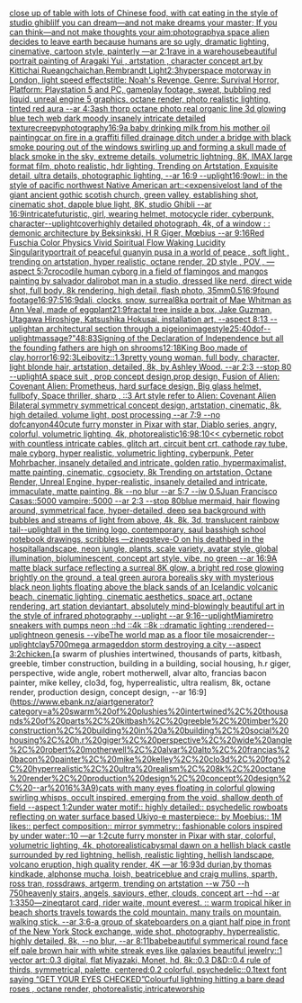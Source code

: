 [close up of table with lots of Chinese food, with cat eating in the style of studio ghibli](https://www.ebank.nz/aiartgenerator?category=close%20up%20of%20table%20with%20lots%20of%20Chinese%20food%2C%20with%20cat%20eating%20in%20the%20style%20of%20studio%20ghibli)[If you can dream—and not make dreams your master;  If you can think—and not make thoughts your aim;](https://www.ebank.nz/aiartgenerator?category=If%20you%20can%20dream%E2%80%94and%20not%20make%20dreams%20your%20master%3B%20%20If%20you%20can%20think%E2%80%94and%20not%20make%20thoughts%20your%20aim%3B)[photography](https://www.ebank.nz/aiartgenerator?category=photography)[a space alien decides to leave earth because humans are so ugly, dramatic lighting, cinemative, cartoon style, painterly —ar 2:1](https://www.ebank.nz/aiartgenerator?category=a%20space%20alien%20decides%20to%20leave%20earth%20because%20humans%20are%20so%20ugly%2C%20dramatic%20lighting%2C%20cinemative%2C%20cartoon%20style%2C%20painterly%20%E2%80%94ar%202%3A1)[rave in a warehouse](https://www.ebank.nz/aiartgenerator?category=rave%20in%20a%20warehouse)[beautiful portrait painting of Aragaki Yui , artstation , character concept art,by Kittichai Rueangchaichan,Rembrandt Light](https://www.ebank.nz/aiartgenerator?category=beautiful%20portrait%20painting%20of%20Aragaki%20Yui%20%2C%20artstation%20%2C%20character%20concept%20art%2Cby%20Kittichai%20Rueangchaichan%2CRembrandt%20Light)[2:3](https://www.ebank.nz/aiartgenerator?category=2%3A3)[hyperspace motorway in London, light speed effects](https://www.ebank.nz/aiartgenerator?category=hyperspace%20motorway%20in%20London%2C%20light%20speed%20effects)[title: Noah's Revenge, Genre: Survival Horror, Platform: Playstation 5 and PC, gameplay footage, sweat, bubbling red liquid, unreal engine 5 graphics, octane render, photo realistic lighting, tinted red aura --ar 4:3](https://www.ebank.nz/aiartgenerator?category=title%3A%20Noah%27s%20Revenge%2C%20Genre%3A%20Survival%20Horror%2C%20Platform%3A%20Playstation%205%20and%20PC%2C%20gameplay%20footage%2C%20sweat%2C%20bubbling%20red%20liquid%2C%20unreal%20engine%205%20graphics%2C%20octane%20render%2C%20photo%20realistic%20lighting%2C%20tinted%20red%20aura%20--ar%204%3A3)[ash thorp octane photo real organic line 3d glowing blue tech web dark moody insanely intricate detailed texture](https://www.ebank.nz/aiartgenerator?category=ash%20thorp%20octane%20photo%20real%20organic%20line%203d%20glowing%20blue%20tech%20web%20dark%20moody%20insanely%20intricate%20detailed%20texture)[creepy](https://www.ebank.nz/aiartgenerator?category=creepy)[photography](https://www.ebank.nz/aiartgenerator?category=photography)[16:9](https://www.ebank.nz/aiartgenerator?category=16%3A9)[a baby drinking milk from his mother oil painting](https://www.ebank.nz/aiartgenerator?category=a%20baby%20drinking%20milk%20from%20his%20mother%20oil%20painting)[car on fire in a graffiti filled drainage ditch under a bridge with black smoke pouring out of the windows swirling up and forming a skull made of black smoke in the sky, extreme details, volumetric lightning, 8K, IMAX large format film, photo realistic, hdr lighting, Trending on Artstation, Exquisite detail, ultra details, photographic lighting, --ar 16:9 --uplight](https://www.ebank.nz/aiartgenerator?category=car%20on%20fire%20in%20a%20graffiti%20filled%20drainage%20ditch%20under%20a%20bridge%20with%20black%20smoke%20pouring%20out%20of%20the%20windows%20swirling%20up%20and%20forming%20a%20skull%20made%20of%20black%20smoke%20in%20the%20sky%2C%20extreme%20details%2C%20volumetric%20lightning%2C%208K%2C%20IMAX%20large%20format%20film%2C%20photo%20realistic%2C%20hdr%20lighting%2C%20Trending%20on%20Artstation%2C%20Exquisite%20detail%2C%20ultra%20details%2C%20photographic%20lighting%2C%20--ar%2016%3A9%20--uplight)[16:9](https://www.ebank.nz/aiartgenerator?category=16%3A9)[owl:: in the style of pacific northwest Native American art::](https://www.ebank.nz/aiartgenerator?category=owl%3A%3A%20in%20the%20style%20of%20pacific%20northwest%20Native%20American%20art%3A%3A)[<expensive](https://www.ebank.nz/aiartgenerator?category=%3Cexpensive)[lost land of the giant ancient gothic scotish church, green valley, establishing shot, cinematic shot, dapple blue light, 8K, studio Ghibli --ar 16:9](https://www.ebank.nz/aiartgenerator?category=lost%20land%20of%20the%20giant%20ancient%20gothic%20scotish%20church%2C%20green%20valley%2C%20establishing%20shot%2C%20cinematic%20shot%2C%20dapple%20blue%20light%2C%208K%2C%20studio%20Ghibli%20--ar%2016%3A9)[intricate](https://www.ebank.nz/aiartgenerator?category=intricate)[futuristic, girl, wearing helmet, motocycle rider, cyberpunk, character](https://www.ebank.nz/aiartgenerator?category=futuristic%2C%20girl%2C%20wearing%20helmet%2C%20motocycle%20rider%2C%20cyberpunk%2C%20character)[--uplight](https://www.ebank.nz/aiartgenerator?category=--uplight)[cover](https://www.ebank.nz/aiartgenerator?category=cover)[highly detailed photograph, 4k, of a window : : demonic architecture by Beksinkski, H R Giger, Mœbius --ar 9:16](https://www.ebank.nz/aiartgenerator?category=highly%20detailed%20photograph%2C%204k%2C%20of%20a%20window%20%3A%20%3A%20demonic%20architecture%20by%20Beksinkski%2C%20H%20R%20Giger%2C%20M%C5%93bius%20--ar%209%3A16)[Red Fuschia Color Physics Vivid Spiritual Flow Waking Lucidity Singularity](https://www.ebank.nz/aiartgenerator?category=Red%20Fuschia%20Color%20Physics%20Vivid%20Spiritual%20Flow%20Waking%20Lucidity%20Singularity)[portrait of peaceful guanyin pusa in a world of peace , soft light , trending on artstation, hyper realistic, octane render, 2D style , POV , —aspect 5:7](https://www.ebank.nz/aiartgenerator?category=portrait%20of%20peaceful%20guanyin%20pusa%20in%20a%20world%20of%20peace%20%2C%20soft%20light%20%2C%20trending%20on%20artstation%2C%20hyper%20realistic%2C%20octane%20render%2C%202D%20style%20%2C%20POV%20%2C%20%E2%80%94aspect%205%3A7)[crocodile human cyborg in a field of flamingos and mangos painting by salvador dali](https://www.ebank.nz/aiartgenerator?category=crocodile%20human%20cyborg%20in%20a%20field%20of%20flamingos%20and%20mangos%20painting%20by%20salvador%20dali)[robot man in a studio, dressed like nerd, direct wide shot, full body, 8k rendering, high detail, flash photo, 35mm](https://www.ebank.nz/aiartgenerator?category=robot%20man%20in%20a%20studio%2C%20dressed%20like%20nerd%2C%20direct%20wide%20shot%2C%20full%20body%2C%208k%20rendering%2C%20high%20detail%2C%20flash%20photo%2C%2035mm)[0.5](https://www.ebank.nz/aiartgenerator?category=0.5)[](https://www.ebank.nz/aiartgenerator?category=)[16:9](https://www.ebank.nz/aiartgenerator?category=16%3A9)[found footage](https://www.ebank.nz/aiartgenerator?category=found%20footage)[16:9](https://www.ebank.nz/aiartgenerator?category=16%3A9)[7:5](https://www.ebank.nz/aiartgenerator?category=7%3A5)[16:9](https://www.ebank.nz/aiartgenerator?category=16%3A9)[dali, clocks, snow, surreal](https://www.ebank.nz/aiartgenerator?category=dali%2C%20clocks%2C%20snow%2C%20surreal)[8k](https://www.ebank.nz/aiartgenerator?category=8k)[a portrait of Mae Whitman as Ann Veal, made of eggplant](https://www.ebank.nz/aiartgenerator?category=a%20portrait%20of%20Mae%20Whitman%20as%20Ann%20Veal%2C%20made%20of%20eggplant)[21:9](https://www.ebank.nz/aiartgenerator?category=21%3A9)[fractal tree inside a box, Jake Guzman, Utagawa Hiroshige, Katsushika Hokusai, installation art, --aspect 8:13 --uplight](https://www.ebank.nz/aiartgenerator?category=fractal%20tree%20inside%20a%20box%2C%20Jake%20Guzman%2C%20Utagawa%20Hiroshige%2C%20Katsushika%20Hokusai%2C%20installation%20art%2C%20--aspect%208%3A13%20--uplight)[an architectural section through a pigeion](https://www.ebank.nz/aiartgenerator?category=an%20architectural%20section%20through%20a%20pigeion)[image](https://www.ebank.nz/aiartgenerator?category=image)[style](https://www.ebank.nz/aiartgenerator?category=style)[25:40](https://www.ebank.nz/aiartgenerator?category=25%3A40)[dof](https://www.ebank.nz/aiartgenerator?category=dof)[--uplight](https://www.ebank.nz/aiartgenerator?category=--uplight)[massage?"](https://www.ebank.nz/aiartgenerator?category=massage%3F%22)[48:83](https://www.ebank.nz/aiartgenerator?category=48%3A83)[Signing of the Declaration of Independence but all the founding fathers are high on shrooms](https://www.ebank.nz/aiartgenerator?category=Signing%20of%20the%20Declaration%20of%20Independence%20but%20all%20the%20founding%20fathers%20are%20high%20on%20shrooms)[12:18](https://www.ebank.nz/aiartgenerator?category=12%3A18)[King Boo,made of clay,](https://www.ebank.nz/aiartgenerator?category=King%20Boo%2Cmade%20of%20clay%2C)[horror](https://www.ebank.nz/aiartgenerator?category=horror)[16:9](https://www.ebank.nz/aiartgenerator?category=16%3A9)[2:3](https://www.ebank.nz/aiartgenerator?category=2%3A3)[Leibovitz::1.3](https://www.ebank.nz/aiartgenerator?category=Leibovitz%3A%3A1.3)[pretty young woman, full body, character, light blonde hair, artstation, detailed, 8k, by Ashley Wood. --ar 2:3 --stop 80 --uplight](https://www.ebank.nz/aiartgenerator?category=pretty%20young%20woman%2C%20full%20body%2C%20character%2C%20light%20blonde%20hair%2C%20artstation%2C%20detailed%2C%208k%2C%20by%20Ashley%20Wood.%20--ar%202%3A3%20--stop%2080%20--uplight)[A space suit ,  prop concept design,prop design,  Fusion of  Alien: Covenant Alien: Prometheus,  hard surface design, Big glass helmet,   fullbofy, Space thriller, sharp , ::3  Art style refer to Alien: Covenant Alien   Bilateral symmetry       symmetrical   concept design,  artstation, cinematic,  8k, high detailed,  volume light,  post processing    --ar 7:9   --no dof](https://www.ebank.nz/aiartgenerator?category=A%20space%20suit%20%2C%20%20prop%20concept%20design%2Cprop%20design%2C%20%20Fusion%20of%20%20Alien%3A%20Covenant%20Alien%3A%20Prometheus%2C%20%20hard%20surface%20design%2C%20Big%20glass%20helmet%2C%20%20%20fullbofy%2C%20Space%20thriller%2C%20sharp%20%2C%20%3A%3A3%20%20Art%20style%20refer%20to%20Alien%3A%20Covenant%20Alien%20%20%20Bilateral%20symmetry%20%20%20%20%20%20%20symmetrical%20%20%20concept%20design%2C%20%20artstation%2C%20cinematic%2C%20%208k%2C%20high%20detailed%2C%20%20volume%20light%2C%20%20post%20processing%20%20%20%20--ar%207%3A9%20%20%20--no%20dof)[canyon](https://www.ebank.nz/aiartgenerator?category=canyon)[440](https://www.ebank.nz/aiartgenerator?category=440)[cute furry monster in Pixar with star, Diablo series, angry, colorful, volumetric lighting, 4k, photorealistic](https://www.ebank.nz/aiartgenerator?category=cute%20furry%20monster%20in%20Pixar%20with%20star%2C%20Diablo%20series%2C%20angry%2C%20colorful%2C%20volumetric%20lighting%2C%204k%2C%20photorealistic)[16:9](https://www.ebank.nz/aiartgenerator?category=16%3A9)[8:10](https://www.ebank.nz/aiartgenerator?category=8%3A10)[<< cybernetic robot with countless intricate cables, glitch art, circuit bent crt, cathode ray tube, male cyborg, hyper realistic, volumetric lighting, cyberpunk, Peter Mohrbacher, insanely detailed and intricate, golden ratio, hypermaximalist, matte painting, cinematic, cgsociety, 8k Trending on artstation, Octane Render, Unreal Engine, hyper-realistic, insanely detailed and intricate, immaculate, matte painting, 8k --no blur --ar 5:7 --iw 0.5](https://www.ebank.nz/aiartgenerator?category=%3C%3C%20cybernetic%20robot%20with%20countless%20intricate%20cables%2C%20glitch%20art%2C%20circuit%20bent%20crt%2C%20cathode%20ray%20tube%2C%20male%20cyborg%2C%20hyper%20realistic%2C%20volumetric%20lighting%2C%20cyberpunk%2C%20Peter%20Mohrbacher%2C%20insanely%20detailed%20and%20intricate%2C%20golden%20ratio%2C%20hypermaximalist%2C%20matte%20painting%2C%20cinematic%2C%20cgsociety%2C%208k%20Trending%20on%20artstation%2C%20Octane%20Render%2C%20Unreal%20Engine%2C%20hyper-realistic%2C%20insanely%20detailed%20and%20intricate%2C%20immaculate%2C%20matte%20painting%2C%208k%20--no%20blur%20--ar%205%3A7%20--iw%200.5)[Juan Francisco Casas::5000 vampire::5000 --ar 2:3 --stop 80](https://www.ebank.nz/aiartgenerator?category=Juan%20Francisco%20Casas%3A%3A5000%20vampire%3A%3A5000%20--ar%202%3A3%20--stop%2080)[blue mermaid, hair flowing around, symmetrical face, hyper-detailed, deep sea background with bubbles and streams of light from above, 4k, 8k, 3d, translucent rainbow tail](https://www.ebank.nz/aiartgenerator?category=blue%20mermaid%2C%20hair%20flowing%20around%2C%20symmetrical%20face%2C%20hyper-detailed%2C%20deep%20sea%20background%20with%20bubbles%20and%20streams%20of%20light%20from%20above%2C%204k%2C%208k%2C%203d%2C%20translucent%20rainbow%20tail)[--uplight](https://www.ebank.nz/aiartgenerator?category=--uplight)[all in the timing logo, contemporary, saul bass](https://www.ebank.nz/aiartgenerator?category=all%20in%20the%20timing%20logo%2C%20contemporary%2C%20saul%20bass)[high school notebook drawings, scribbles —zineq](https://www.ebank.nz/aiartgenerator?category=high%20school%20notebook%20drawings%2C%20scribbles%20%E2%80%94zineq)[steve-O on his deathbed in the hospital](https://www.ebank.nz/aiartgenerator?category=steve-O%20on%20his%20deathbed%20in%20the%20hospital)[landscape, neon jungle, plants, scale variety, avatar style, global illumination, bioluminescent, concept art style, vibe, no green --ar 16:9](https://www.ebank.nz/aiartgenerator?category=landscape%2C%20neon%20jungle%2C%20plants%2C%20scale%20variety%2C%20avatar%20style%2C%20global%20illumination%2C%20bioluminescent%2C%20concept%20art%20style%2C%20vibe%2C%20no%20green%20--ar%2016%3A9)[A matte black surface reflecting a surreal 8K glow, a bright red rose glowing brightly on the ground, a teal green aurora borealis sky with mysterious black neon lights floating above the black sands of an Icelandic volcanic beach, cinematic lighting, cinematic aesthetics, space art, octane rendering, art station deviantart, absolutely mind-blowingly beautiful art in the style of infrared photography --uplight --ar 9:16](https://www.ebank.nz/aiartgenerator?category=A%20matte%20black%20surface%20reflecting%20a%20surreal%208K%20glow%2C%20a%20bright%20red%20rose%20glowing%20brightly%20on%20the%20ground%2C%20a%20teal%20green%20aurora%20borealis%20sky%20with%20mysterious%20black%20neon%20lights%20floating%20above%20the%20black%20sands%20of%20an%20Icelandic%20volcanic%20beach%2C%20cinematic%20lighting%2C%20cinematic%20aesthetics%2C%20space%20art%2C%20octane%20rendering%2C%20art%20station%20deviantart%2C%20absolutely%20mind-blowingly%20beautiful%20art%20in%20the%20style%20of%20infrared%20photography%20--uplight%20--ar%209%3A16)[--uplight](https://www.ebank.nz/aiartgenerator?category=--uplight)[Miami](https://www.ebank.nz/aiartgenerator?category=Miami)[retro sneakers with pumps neon ::hd ::4k ::8k ::dramatic lighting ::rendered](https://www.ebank.nz/aiartgenerator?category=retro%20sneakers%20with%20pumps%20neon%20%3A%3Ahd%20%3A%3A4k%20%3A%3A8k%20%3A%3Adramatic%20lighting%20%3A%3Arendered)[--uplight](https://www.ebank.nz/aiartgenerator?category=--uplight)[neon genesis --vibe](https://www.ebank.nz/aiartgenerator?category=neon%20genesis%20--vibe)[The world map as a floor tile mosaic](https://www.ebank.nz/aiartgenerator?category=The%20world%20map%20as%20a%20floor%20tile%20mosaic)[render](https://www.ebank.nz/aiartgenerator?category=render)[--uplight](https://www.ebank.nz/aiartgenerator?category=--uplight)[clay](https://www.ebank.nz/aiartgenerator?category=clay)[5700](https://www.ebank.nz/aiartgenerator?category=5700)[mega armageddon storm destroying a city --aspect 3:2](https://www.ebank.nz/aiartgenerator?category=mega%20armageddon%20storm%20destroying%20a%20city%20--aspect%203%3A2)[chicken.](https://www.ebank.nz/aiartgenerator?category=chicken.)[a swarm of plushies intertwined, thousands of parts, kitbash, greeble, timber construction, building in a building, social housing, h.r giger, perspective, wide angle, robert motherwell, alvar alto, francias bacon painter, mike kelley, clo3d, fog, hyperrealistic, ultra realism, 8k, octane render, production design, concept design, --ar 16:9](https://www.ebank.nz/aiartgenerator?category=a%20swarm%20of%20plushies%20intertwined%2C%20thousands%20of%20parts%2C%20kitbash%2C%20greeble%2C%20timber%20construction%2C%20building%20in%20a%20building%2C%20social%20housing%2C%20h.r%20giger%2C%20perspective%2C%20wide%20angle%2C%20robert%20motherwell%2C%20alvar%20alto%2C%20francias%20bacon%20painter%2C%20mike%20kelley%2C%20clo3d%2C%20fog%2C%20hyperrealistic%2C%20ultra%20realism%2C%208k%2C%20octane%20render%2C%20production%20design%2C%20concept%20design%2C%20--ar%2016%3A9)[cats with many eyes floating in colorful glowing swirling whisps, occult inspired, emerging from the void, shallow depth of field --aspect 1:2](https://www.ebank.nz/aiartgenerator?category=cats%20with%20many%20eyes%20floating%20in%20colorful%20glowing%20swirling%20whisps%2C%20occult%20inspired%2C%20emerging%20from%20the%20void%2C%20shallow%20depth%20of%20field%20--aspect%201%3A2)[under water motif:: highly detailed:: psychedelic rowboats reflecting on water surface based Ukiyo-e masterpiece:: by Moebius:: 1M likes:: perfect composition:: mirror symmetry:: fashionable colors inspired by under water::10 —ar 1:2](https://www.ebank.nz/aiartgenerator?category=under%20water%20motif%3A%3A%20highly%20detailed%3A%3A%20psychedelic%20rowboats%20reflecting%20on%20water%20surface%20based%20Ukiyo-e%20masterpiece%3A%3A%20by%20Moebius%3A%3A%201M%20likes%3A%3A%20perfect%20composition%3A%3A%20mirror%20symmetry%3A%3A%20fashionable%20colors%20inspired%20by%20under%20water%3A%3A10%20%E2%80%94ar%201%3A2)[cute furry monster in Pixar with star, colorful, volumetric lighting, 4k, photorealistic](https://www.ebank.nz/aiartgenerator?category=cute%20furry%20monster%20in%20Pixar%20with%20star%2C%20colorful%2C%20volumetric%20lighting%2C%204k%2C%20photorealistic)[abysmal dawn on a hellish black castle surrounded by red lightning, hellish, realistic lighting, hellish landscape, volcano eruption, high quality render, 4K —ar 16:9](https://www.ebank.nz/aiartgenerator?category=abysmal%20dawn%20on%20a%20hellish%20black%20castle%20surrounded%20by%20red%20lightning%2C%20hellish%2C%20realistic%20lighting%2C%20hellish%20landscape%2C%20volcano%20eruption%2C%20high%20quality%20render%2C%204K%20%E2%80%94ar%2016%3A9)[3d durian,by thomas kindkade, alphonse mucha, loish, beatriceblue and craig mullins, sparth, ross tran, rossdraws, artgerm, trending on artstation --w 750 --h 750](https://www.ebank.nz/aiartgenerator?category=3d%20durian%2Cby%20thomas%20kindkade%2C%20alphonse%20mucha%2C%20loish%2C%20beatriceblue%20and%20craig%20mullins%2C%20sparth%2C%20ross%20tran%2C%20rossdraws%2C%20artgerm%2C%20trending%20on%20artstation%20--w%20750%20--h%20750)[heavenly stairs, angels, saviours, ether, clouds, concept art --hd --ar 1:3](https://www.ebank.nz/aiartgenerator?category=heavenly%20stairs%2C%20angels%2C%20saviours%2C%20ether%2C%20clouds%2C%20concept%20art%20--hd%20--ar%201%3A3)[350](https://www.ebank.nz/aiartgenerator?category=350)[—zineq](https://www.ebank.nz/aiartgenerator?category=%E2%80%94zineq)[tarot card, rider waite, mount everest. :: warm tropical hiker in beach shorts travels towards the cold mountain. many trails on mountain. walking stick. --ar 3:6](https://www.ebank.nz/aiartgenerator?category=tarot%20card%2C%20rider%20waite%2C%20mount%20everest.%20%3A%3A%20warm%20tropical%20hiker%20in%20beach%20shorts%20travels%20towards%20the%20cold%20mountain.%20many%20trails%20on%20mountain.%20walking%20stick.%20--ar%203%3A6)[-](https://www.ebank.nz/aiartgenerator?category=-)[a group of skateboarders on a giant half pipe in front of the New York Stock exchange, wide shot, photography, hyperrealistic, highly detailed, 8k, --no blur, --ar 8:11](https://www.ebank.nz/aiartgenerator?category=a%20group%20of%20skateboarders%20on%20a%20giant%20half%20pipe%20in%20front%20of%20the%20New%20York%20Stock%20exchange%2C%20wide%20shot%2C%20photography%2C%20hyperrealistic%2C%20highly%20detailed%2C%208k%2C%20--no%20blur%2C%20--ar%208%3A11)[babe](https://www.ebank.nz/aiartgenerator?category=babe)[beautiful symmerical round face elf pale brown hair with white streak eyes like galaxies beautiful jewelry::1 vector art::0.3 digital, flat Miyazaki, Monet, hd, 8k::0.3 D&D::0.4 rule of thirds, symmetrical, palette, centered:0.2 colorful, psychedelic::0.1](https://www.ebank.nz/aiartgenerator?category=beautiful%20symmerical%20round%20face%20elf%20pale%20brown%20hair%20with%20white%20streak%20eyes%20like%20galaxies%20beautiful%20jewelry%3A%3A1%20vector%20art%3A%3A0.3%20digital%2C%20flat%20Miyazaki%2C%20Monet%2C%20hd%2C%208k%3A%3A0.3%20D%26D%3A%3A0.4%20rule%20of%20thirds%2C%20symmetrical%2C%20palette%2C%20centered%3A0.2%20colorful%2C%20psychedelic%3A%3A0.1)[text font saying “GET YOUR EYES CHECKED”](https://www.ebank.nz/aiartgenerator?category=text%20font%20saying%20%E2%80%9CGET%20YOUR%20EYES%20CHECKED%E2%80%9D)[Colourful lightning hitting a bare dead roses , octane render, photorealistic,intricate](https://www.ebank.nz/aiartgenerator?category=Colourful%20lightning%20hitting%20a%20bare%20dead%20roses%20%2C%20octane%20render%2C%20photorealistic%2Cintricate)[worship](https://www.ebank.nz/aiartgenerator?category=worship)